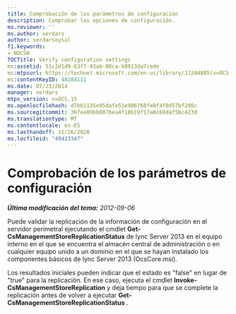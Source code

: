 ```yaml
---
title: Comprobación de los parámetros de configuración
description: Comprobar las opciones de configuración.
ms.reviewer: ''
ms.author: serdars
author: serdarsoysal
f1.keywords:
- NOCSH
TOCTitle: Verify configuration settings
ms:assetid: 51c2d1d9-63f7-43ab-88ca-b8913da7cede
ms:mtpsurl: https://technet.microsoft.com/en-us/library/JJ204885(v=OCS.15)
ms:contentKeyID: 48184111
ms.date: 07/23/2014
manager: serdars
mtps_version: v=OCS.15
ms.openlocfilehash: d7bb1135e95dafe51e906768fe0f4f0d57bf2d6c
ms.sourcegitcommit: 36fee89bb887bea4f18b19f17a8c69daf5bc423d
ms.translationtype: MT
ms.contentlocale: es-ES
ms.lasthandoff: 11/26/2020
ms.locfileid: "49423347"
---
```

# <a name="verify-configuration-settings"></a>Comprobación de los parámetros de configuración

<div data-xmlns="http://www.w3.org/1999/xhtml">

<div class="topic" data-xmlns="http://www.w3.org/1999/xhtml" data-msxsl="urn:schemas-microsoft-com:xslt" data-cs="https://msdn.microsoft.com/">

<div data-asp="https://msdn2.microsoft.com/asp">



</div>

<div id="mainSection">

<div id="mainBody">

<span> </span>

_**Última modificación del tema:** 2012-09-06_

Puede validar la replicación de la información de configuración en el servidor perimetral ejecutando el cmdlet **Get-CsManagementStoreReplicationStatus** de lync Server 2013 en el equipo interno en el que se encuentra el almacén central de administración o en cualquier equipo unido a un dominio en el que se hayan instalado los componentes básicos de lync Server 2013 (OcsCore.msi).

Los resultados iniciales pueden indicar que el estado es "false" en lugar de "true" para la replicación. En ese caso, ejecuta el cmdlet **Invoke-CsManagementStoreReplication** y deja tiempo para que se complete la replicación antes de volver a ejecutar **Get-CsManagementStoreReplicationStatus** .

</div>

<span> </span>

</div>

</div>

</div>

